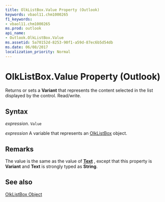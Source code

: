 ```yaml
---
title: OlkListBox.Value Property (Outlook)
keywords: vbaol11.chm1000265
f1_keywords:
- vbaol11.chm1000265
ms.prod: outlook
api_name:
- Outlook.OlkListBox.Value
ms.assetid: 5a70152d-8253-90f1-a59d-87ec6b5d54db
ms.date: 06/08/2017
localization_priority: Normal
---
```



# OlkListBox.Value Property (Outlook)

Returns or sets a  **Variant** that represents the content selected in the list displayed by the control. Read/write.


## Syntax

_expression_. `Value`

_expression_ A variable that represents an [OlkListBox](./Outlook.OlkListBox.md) object.


## Remarks

The value is the same as the value of  **[Text](Outlook.OlkListBox.Text.md)** , except that this property is **Variant** and **Text** is strongly typed as **String**.


## See also


[OlkListBox Object](Outlook.OlkListBox.md)

